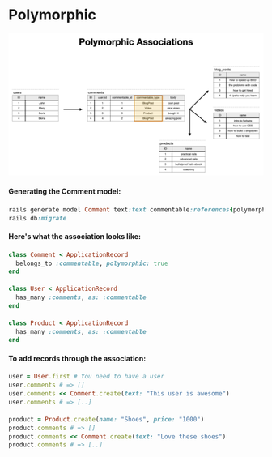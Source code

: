 # Polymorphic
![Polymorphic](/Images/associations_7.png)

#### Generating the Comment model:

```ruby
rails generate model Comment text:text commentable:references{polymorphic}
rails db:migrate
```

####  Here's what the association looks like:

```ruby
class Comment < ApplicationRecord
  belongs_to :commentable, polymorphic: true
end

class User < ApplicationRecord
  has_many :comments, as: :commentable
end

class Product < ApplicationRecord
  has_many :comments, as: :commentable
end
```

#### To add records through the association:

```ruby
user = User.first # You need to have a user
user.comments # => []
user.comments << Comment.create(text: "This user is awesome")
user.comments # => [..]

product = Product.create(name: "Shoes", price: "1000")
product.comments # => []
product.comments << Comment.create(text: "Love these shoes")
product.comments # => [..]
```
